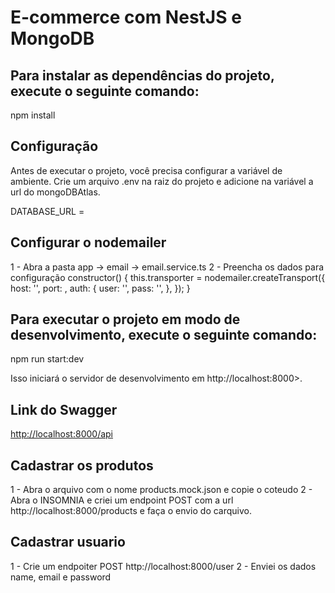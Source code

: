 # E-commerce com NestJS e MongoDB

## Para instalar as dependências do projeto, execute o seguinte comando:

npm install

## Configuração
Antes de executar o projeto, você precisa configurar a variável de ambiente. Crie um arquivo .env na raiz do projeto e adicione na variável a url do mongoDBAtlas.

DATABASE_URL = <URL do banco de dados MongoDB>

## Configurar o nodemailer
1 - Abra a pasta app -> email -> email.service.ts
2 - Preencha os dados para configuração constructor() {
    this.transporter = nodemailer.createTransport({
      host: '',
      port: ,
      auth: {
        user: '',
        pass: '',
      },
    });
  }



## Para executar o projeto em modo de desenvolvimento, execute o seguinte comando:

npm run start:dev

Isso iniciará o servidor de desenvolvimento em http://localhost:8000>.

## Link do Swagger
<http://localhost:8000/api>


## Cadastrar os produtos
1 - Abra o arquivo com o nome products.mock.json e copie o coteudo
2 - Abra o INSOMNIA  e criei um endpoint POST com a url http://localhost:8000/products e faça o 
envio do carquivo.

## Cadastrar usuario
1 - Crie um endpoiter POST http://localhost:8000/user 
2 - Enviei os dados name, email e password